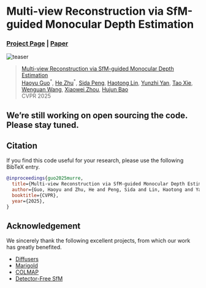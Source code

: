 # Multi-view Reconstruction via SfM-guided Monocular Depth Estimation
### [Project Page](https://zju3dv.github.io/murre) | [Paper](https://arxiv.org/pdf/2503.14483)

![teaser](./assets/teaser.jpg)

> [Multi-view Reconstruction via SfM-guided Monocular Depth Estimation](https://zju3dv.github.io/murre)  
> [Haoyu Guo](https://github.com/ghy0324)<sup>\*</sup>, [He Zhu](https://ada4321.github.io/)<sup>\*</sup>, [Sida Peng](https://pengsida.net), [Haotong Lin](https://haotongl.github.io/), [Yunzhi Yan](https://yunzhiy.github.io/), [Tao Xie](https://github.com/xbillowy), [Wenguan Wang](https://sites.google.com/view/wenguanwang), [Xiaowei Zhou](https://xzhou.me), [Hujun Bao](http://www.cad.zju.edu.cn/home/bao/)  
> CVPR 2025

## We’re still working on open sourcing the code. Please stay tuned.

## Citation

If you find this code useful for your research, please use the following BibTeX entry.

```bibtex
@inproceedings{guo2025murre,
  title={Multi-view Reconstruction via SfM-guided Monocular Depth Estimation},
  author={Guo, Haoyu and Zhu, He and Peng, Sida and Lin, Haotong and Yan, Yunzhi and Xie, Tao and Wang, Wenguan and Zhou, Xiaowei and Bao, Hujun},
  booktitle={CVPR},
  year={2025},
}
```

## Acknowledgement

We sincerely thank the following excellent projects, from which our work has greatly benefited.

- [Diffusers](https://huggingface.co/docs/diffusers)
- [Marigold](https://marigoldmonodepth.github.io/)
- [COLMAP](https://colmap.github.io/)
- [Detector-Free SfM](https://zju3dv.github.io/DetectorFreeSfM/)
